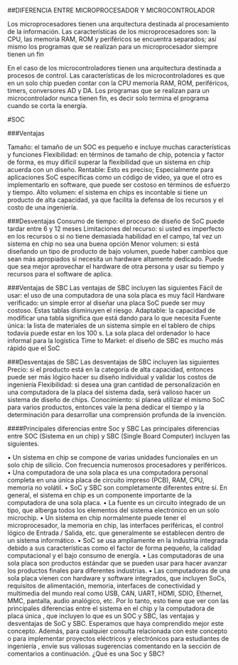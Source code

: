 ##DIFERENCIA ENTRE MICROPROCESADOR Y MICROCONTROLADOR

Los microprocesadores tienen una arquitectura destinada al procesamiento de la información. Las características de los microprocesadores son: la CPU, las memoria RAM, ROM y periféricos se encuentra separados; así mismo los programas que se realizan para un microprocesador siempre tienen un fin

En el caso de los microcontroladores tienen una arquitectura destinada a procesos de control. Las características de los microcontroladores es que en un solo chip pueden contar con la CPU memoria RAM, ROM, periféricos, timers, conversores AD y DA. Los programas que se realizan para un microcontrolador nunca tienen fin, es decir solo termina el programa cuando se corta la energía.

#SOC

###Ventajas

Tamaño: el tamaño de un SOC es pequeño e incluye muchas características y funciones
Flexibilidad: en términos de tamaño de chip, potencia y factor de forma, es muy difícil superar la flexibilidad que un sistema en chip acuerda con un diseño.
Rentable: Esto es preciso; Especialmente para aplicaciones SoC específicas como un código de video, ya que el otro es implementarlo en software, que puede ser costoso en términos de esfuerzo y tiempo.
Alto volumen: el sistema en chips es incontable si tiene un producto de alta capacidad, ya que facilita la defensa de los recursos y el costo de una ingeniería.

###Desventajas
Consumo de tiempo: el proceso de diseño de SoC puede tardar entre 6 y 12 meses
Limitaciones del recurso: si usted es imperfecto en los recursos o si no tiene demasiada habilidad en el campo, tal vez un sistema en chip no sea una buena opción
Menor volumen: si está diseñando un tipo de producto de bajo volumen, puede haber cambios que sean más apropiados si necesita un hardware altamente dedicado. Puede que sea mejor aprovechar el hardware de otra persona y usar su tiempo y recursos para el software de aplica.

###Ventajas de SBC
Las ventajas de SBC incluyen las siguientes
Fácil de usar: el uso de una computadora de una sola placa es muy fácil
Hardware verificado: un simple error al diseñar una placa SoC puede ser muy costoso. Estas tablas disminuyen el riesgo.
Adaptable: la capacidad de modificar una tabla significa que está dando para lo que necesita
Fuente única: la lista de materiales de un sistema simple en el tablero de chips todavía puede estar en los 100 s. La sola placa del ordenador lo hace informal para la logística
Time to Market: el diseño de SBC es mucho más rápido que el SoC

###Desventajas de SBC
Las desventajas de SBC incluyen las siguientes
Precio: si el producto está en la categoría de alta capacidad, entonces puede ser más lógico hacer su diseño individual y validar los costos de ingeniería
Flexibilidad: si desea una gran cantidad de personalización en una computadora de la placa del sistema dada, será valioso hacer un sistema de diseño de chips.
Conocimiento: si planea utilizar el mismo SoC para varios productos, entonces vale la pena dedicar el tiempo y la determinación para desarrollar una comprensión profunda de la invención.

####Principales diferencias entre Soc y SBC
Las principales diferencias entre SOC (Sistema en un chip) y SBC (Single Board Computer) incluyen las siguientes.

•	Un sistema en chip se compone de varias unidades funcionales en un solo chip de silicio. Con frecuencia numerosos procesadores y periféricos.
•	Una computadora de una sola placa es una computadora personal completa en una única placa de circuito impreso (PCB), RAM, CPU, memoria no volátil.
•	SoC y SBC son completamente diferentes entre sí. En general, el sistema en chip es un componente importante de la computadora de una sola placa.
•	La fuente es un circuito integrado de un tipo, que alberga todos los elementos del sistema electrónico en un solo microchip.
•	Un sistema en chip normalmente puede tener el microprocesador, la memoria en chip, las interfaces periféricas, el control lógico de Entrada / Salida, etc. que generalmente se establecen dentro de un sistema informático.
•	SoC se usa ampliamente en la industria integrada debido a sus características como el factor de forma pequeño, la calidad computacional y el bajo consumo de energía.
•	Las computadoras de una sola placa son productos estándar que se pueden usar para hacer avanzar los productos finales para diferentes industrias.
•	Las computadoras de una sola placa vienen con hardware y software integrados, que incluyen SoCs, requisitos de alimentación, memoria, interfaces de conectividad y multimedia del mundo real como USB, CAN, UART, HDMI, SDIO, Ethernet, MMC, pantalla, audio analógico, etc.
Por lo tanto, esto tiene que ver con las principales diferencias entre el sistema en el chip y la computadora de placa única , que incluyen lo que es un SOC y SBC, las ventajas y desventajas de SoC y SBC. Esperamos que haya comprendido mejor este concepto. Además, para cualquier consulta relacionada con este concepto o para implementar proyectos eléctricos y electrónicos para estudiantes de ingeniería , envíe sus valiosas sugerencias comentando en la sección de comentarios a continuación. ¿Qué es una Soc y SBC?


